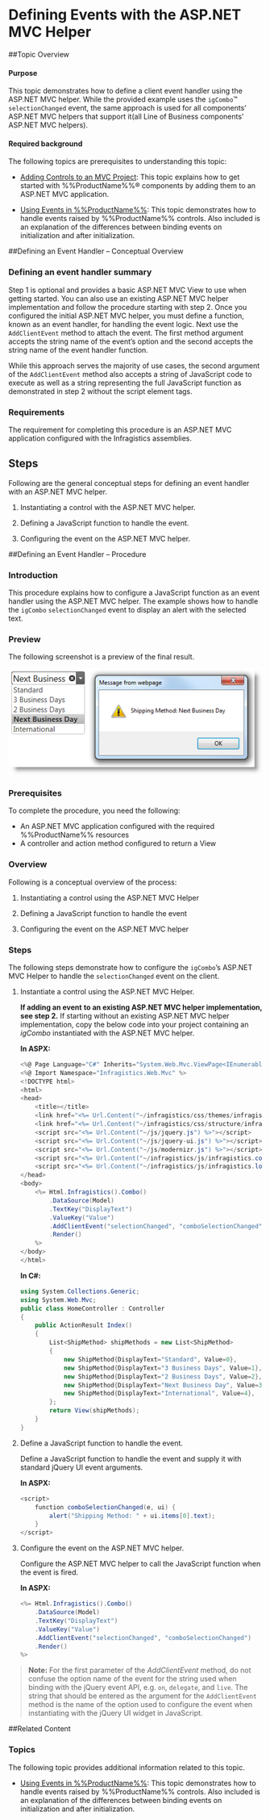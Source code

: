 ﻿<!--
|metadata|
{
    "fileName": "defining-events-with-aspnet-helper",
    "controlName": [],
    "tags": []
}
|metadata|
-->

# Defining Events with the ASP.NET MVC Helper



##Topic Overview


#### Purpose

This topic demonstrates how to define a client event handler using the ASP.NET MVC helper. While the provided example uses the `igCombo`™ `selectionChanged` event, the same approach is used for all components’ ASP.NET MVC helpers that support it(all Line of Business components' ASP.NET MVC helpers).

#### Required background

The following topics are prerequisites to understanding this topic:



- [Adding Controls to an MVC Project](Adding-NetAdvantage-Controls-to-an-MVC-Project.html): This topic explains how to get started with %%ProductName%%® components by adding them to an ASP.NET MVC application.

- [Using Events in %%ProductName%%](Using-Events-in-NetAdvantage-for-jQuery.html): This topic demonstrates how to handle events raised by %%ProductName%% controls. Also included is an explanation of the differences between binding events on initialization and after initialization.





##Defining an Event Handler – Conceptual Overview


### Defining an event handler summary

Step 1 is optional and provides a basic ASP.NET MVC View to use when getting started. You can also use an existing ASP.NET MVC helper implementation and follow the procedure starting with step 2. Once you configured the initial ASP.NET MVC helper, you must define a function, known as an event handler, for handling the event logic. Next use the `AddClientEvent` method to attach the event. The first method argument accepts the string name of the event’s option and the second accepts the string name of the event handler function.

While this approach serves the majority of use cases, the second argument of the `AddClientEvent` method also accepts a string of JavaScript code to execute as well as a string representing the full JavaScript function as demonstrated in step 2 without the script element tags.

### Requirements

The requirement for completing this procedure is an ASP.NET MVC application configured with the Infragistics assemblies.

## Steps

Following are the general conceptual steps for defining an event handler with an ASP.NET MVC helper.

1. Instantiating a control with the ASP.NET MVC helper.

2. Defining a JavaScript function to handle the event.

3. Configuring the event on the ASP.NET MVC helper.

##Defining an Event Handler – Procedure

### Introduction

This procedure explains how to configure a JavaScript function as an event handler using the ASP.NET MVC helper. The example shows how to handle the `igCombo` `selectionChanged` event to display an alert with the selected text.

### Preview

The following screenshot is a preview of the final result.

![](images/Defining_Events_with_the_ASP.NET_MVC_Helper_1.png)

### Prerequisites

To complete the procedure, you need the following:

-   An ASP.NET MVC application configured with the required %%ProductName%% resources
-   A controller and action method configured to return a View

### Overview

Following is a conceptual overview of the process: ​

1. Instantiating a control using the ASP.NET MVC Helper

2. Defining a JavaScript function to handle the event

3. Configuring the event on the ASP.NET MVC helper

### Steps

The following steps demonstrate how to configure the `igCombo`’s ASP.NET MVC Helper to handle the `selectionChanged` event on the client.


1. Instantiate a control using the ASP.NET MVC Helper.

	**If adding an event** **to an existing ASP.NET MVC helper implementation, see step 2.** If starting without an existing ASP.NET MVC helper implementation, copy the below code into your project containing an *igCombo* instantiated with the ASP.NET MVC helper.
	
	**In ASPX:**
	
	```csharp
	<%@ Page Language="C#" Inherits="System.Web.Mvc.ViewPage<IEnumerable<ShipMethod>>" %>
	<%@ Import Namespace="Infragistics.Web.Mvc" %>
	<!DOCTYPE html>
	<html>
	<head>
	    <title></title>
	    <link href="<%= Url.Content("~/infragistics/css/themes/infragistics/infragistics.theme.css") %>" rel="stylesheet" />
	    <link href="<%= Url.Content("~/infragistics/css/structure/infragistics.css") %>" rel="stylesheet" />
	    <script src="<%= Url.Content("~/js/jquery.js") %>"></script>
	    <script src="<%= Url.Content("~/js/jquery-ui.js") %>"></script>
	    <script src="<%= Url.Content("~/js/modernizr.js") %>"></script>
	    <script src="<%= Url.Content("~/infragistics/js/infragistics.core.js") %>"></script>
	    <script src="<%= Url.Content("~/infragistics/js/infragistics.lob.js") %>"></script>
	</head>
	<body>
	    <%= Html.Infragistics().Combo()
	        .DataSource(Model)
	        .TextKey("DisplayText")
	        .ValueKey("Value")
	        .AddClientEvent("selectionChanged", "comboSelectionChanged")
	        .Render()
	    %>
	</body>
	</html>
	```
	
	**In C#:**
	
	```csharp
	using System.Collections.Generic;
	using System.Web.Mvc;
	public class HomeController : Controller
	{
	    public ActionResult Index()
	    {
	        List<ShipMethod> shipMethods = new List<ShipMethod>
	        {
	            new ShipMethod{DisplayText="Standard", Value=0},
	            new ShipMethod{DisplayText="3 Business Days", Value=1},
	            new ShipMethod{DisplayText="2 Business Days", Value=2},
	            new ShipMethod{DisplayText="Next Business Day", Value=3},
	            new ShipMethod{DisplayText="International", Value=4},
	        };
	        return View(shipMethods);
	    }
	}
	```

2. Define a JavaScript function to handle the event.

	Define a JavaScript function to handle the event and supply it with standard jQuery UI event arguments.

	**In ASPX:**

    ```csharp
    <script>
        function comboSelectionChanged(e, ui) {
            alert("Shipping Method: " + ui.items[0].text);
        }
    </script>
    ```

3. Configure the event on the ASP.NET MVC helper.

	Configure the ASP.NET MVC helper to call the JavaScript function when the event is fired.

	**In ASPX:**

    ```csharp
    <%= Html.Infragistics().Combo()
        .DataSource(Model)
        .TextKey("DisplayText")
        .ValueKey("Value")
        .AddClientEvent("selectionChanged", "comboSelectionChanged")
        .Render()
    %>
    ```

>**Note:** For the first parameter of the *AddClientEvent* method, do not confuse the option name of the event for the string used when binding with the jQuery event API, e.g. `on`, `delegate`, and `live`. The string that should be entered as the argument for the `AddClientEvent` method is the name of the option used to configure the event when instantiating with the jQuery UI widget in JavaScript. 

##Related Content

### Topics

The following topic provides additional information related to this topic.

- [Using Events in %%ProductName%%](Using-Events-in-NetAdvantage-for-jQuery.html): This topic demonstrates how to handle events raised by %%ProductName%% controls. Also included is an explanation of the differences between binding events on initialization and after initialization.





 

 


